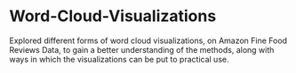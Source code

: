 # Word-Cloud-Visualizations

Explored different forms of word cloud visualizations, on Amazon Fine Food Reviews Data, to gain a better understanding of the methods, along with ways in which the visualizations can be put to practical use.  
